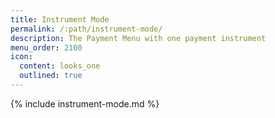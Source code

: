 ```yaml
---
title: Instrument Mode
permalink: /:path/instrument-mode/
description: The Payment Menu with one payment instrument
menu_order: 2100
icon:
  content: looks_one
  outlined: true
---
```


{% include instrument-mode.md %}
